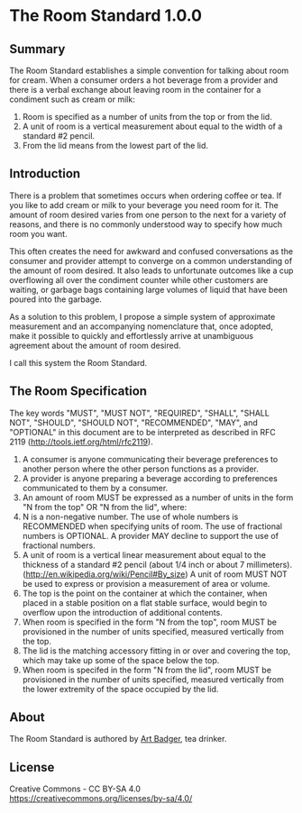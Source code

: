 The Room Standard 1.0.0
==============================

Summary
-------

The Room Standard establishes a simple convention for talking about room for cream. When a consumer orders a hot beverage from a provider and there is a verbal exchange about leaving room in the container for a condiment such as cream or milk:

1. Room is specified as a number of units from the top or from the lid.
1. A unit of room is a vertical measurement about equal to the width of a standard #2 pencil.
1. From the lid means from the lowest part of the lid.

Introduction
------------	

There is a problem that sometimes occurs when ordering coffee or tea. If you like to add cream or milk to your beverage you need room for it. The amount of room desired varies from one person to the next for a variety of reasons, and there is no commonly understood way to specify how much room you want.

This often creates the need for awkward and confused conversations as the consumer and provider attempt to converge on a common understanding of the amount of room desired. It also leads to unfortunate outcomes like a cup overflowing all over the condiment counter while other customers are waiting, or garbage bags containing large volumes of liquid that have been poured into the garbage.

As a solution to this problem, I propose a simple system of approximate measurement and an accompanying nomenclature that, once adopted, make it possible to quickly and effortlessly arrive at unambiguous agreement about the amount of room desired.

I call this system the Room Standard.

The Room Specification
------------------------

The key words "MUST", "MUST NOT", "REQUIRED", "SHALL", "SHALL NOT", "SHOULD", "SHOULD NOT", "RECOMMENDED", "MAY", and "OPTIONAL" in this document are to be interpreted as described in RFC 2119 (http://tools.ietf.org/html/rfc2119).

1. A consumer is anyone communicating their beverage preferences to another person where the other person functions as a provider.
1. A provider is anyone preparing a beverage according to preferences communicated to them by a consumer.
1. An amount of room MUST be expressed as a number of units in the form "N from the top" OR "N from the lid", where:
1. N is a non-negative number. The use of whole numbers is RECOMMENDED when specifying units of room. The use of fractional numbers is OPTIONAL. A provider MAY decline to support the use of fractional numbers.
1. A unit of room is a vertical linear measurement about equal to the thickness of a standard #2 pencil (about 1/4 inch or about 7 millimeters). (http://en.wikipedia.org/wiki/Pencil#By_size) A unit of room MUST NOT be used to express or provision a measurement of area or volume.
1. The top is the point on the container at which the container, when placed in a stable position on a flat stable surface, would begin to overflow upon the introduction of additional contents.
1. When room is specified in the form "N from the top", room MUST be provisioned in the number of units specified, measured vertically from the top.
1. The lid is the matching accessory fitting in or over and covering the top, which may take up some of the space below the top.
1. When room is specifed in the form "N from the lid", room MUST be provisioned in the number of units specified, measured vertically from the lower extremity of the space occupied by the lid.

About
-----

The Room Standard is authored by [Art Badger](https://twitter.com/abadger), tea drinker.

License
-------

Creative Commons - CC BY-SA 4.0
https://creativecommons.org/licenses/by-sa/4.0/
